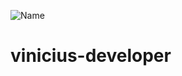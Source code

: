 ![Name](https://github.com/sharannyobasu/sharannyobasu/blob/master/Hello(1).gif)
# vinicius-developer
